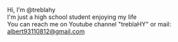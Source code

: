 Hi, I’m @treblahy<br>
I'm just a high school student enjoying my life<br>
You can reach me on Youtube channel "treblaHY" or mail: albert93110812@gmail.com<br>

<!---
treblahy/treblahy is a ✨ special ✨ repository because its `README.md` (this file) appears on your GitHub profile.
You can click the Preview link to take a look at your changes.
--->
